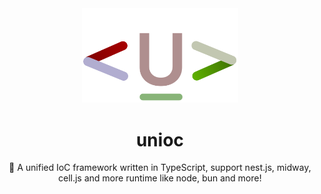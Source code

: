 <div align="center">

<img src="../logo.svg" width="250" />

# unioc

🎉 A unified IoC framework written in TypeScript, support nest.js, midway, cell.js and more runtime like node, bun and more!

</div>
